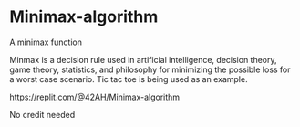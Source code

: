 # Minimax-algorithm
A minimax function

Minmax is a decision rule used in artificial intelligence, decision theory, game theory, statistics, and philosophy for minimizing the possible loss for a worst case scenario. Tic tac toe is being used as an example.

https://replit.com/@42AH/Minimax-algorithm

No credit needed
